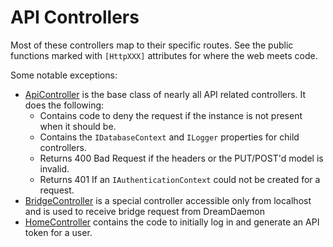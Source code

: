 # API Controllers

Most of these controllers map to their specific routes. See the public functions marked with `[HttpXXX]` attributes for where the web meets code.

Some notable exceptions:

- [ApiController](./ApiController.cs) is the base class of nearly all API related controllers. It does the following:
  - Contains code to deny the request if the instance is not present when it should be.
  - Contains the `IDatabaseContext` and `ILogger` properties for child controllers.
  - Returns 400 Bad Request if the headers or the PUT/POST'd model is invalid.
  - Returns 401 If an `IAuthenticationContext` could not be created for a request.
- [BridgeController](./BridgeController.cs) is a special controller accessible only from localhost and is used to receive bridge request from DreamDaemon
- [HomeController](./HomeController.cs) contains the code to initially log in and generate an API token for a user.

